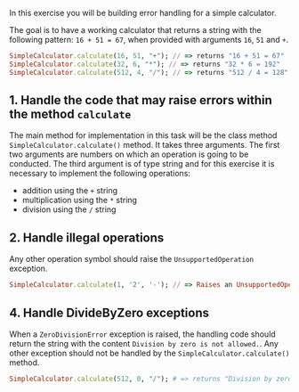 In this exercise you will be building error handling for a simple calculator.

The goal is to have a working calculator that returns a string with the following pattern: `16 + 51 = 67`, when provided with arguments `16`, `51` and `+`.

```ruby
SimpleCalculator.calculate(16, 51, "+"); // => returns "16 + 51 = 67"
SimpleCalculator.calculate(32, 6, "*"); // => returns "32 * 6 = 192"
SimpleCalculator.calculate(512, 4, "/"); // => returns "512 / 4 = 128"
```

## 1. Handle the code that may raise errors within the method `calculate`

The main method for implementation in this task will be the class method `SimpleCalculator.calculate()` method. It takes three arguments. The first two arguments are numbers on which an operation is going to be conducted. The third argument is of type string and for this exercise it is necessary to implement the following operations:

- addition using the `+` string
- multiplication using the `*` string
- division using the `/` string

## 2. Handle illegal operations

Any other operation symbol should raise the `UnsupportedOperation` exception.

```ruby
SimpleCalculator.calculate(1, '2', '-'); // => Raises an UnsupportedOperation
```

## 4. Handle DivideByZero exceptions

When a `ZeroDivisionError` exception is raised, the handling code should return the string with the content `Division by zero is not allowed.`. Any other exception should not be handled by the `SimpleCalculator.calculate()` method.

```ruby
SimpleCalculator.calculate(512, 0, "/"); # => returns "Division by zero is not allowed."
```
